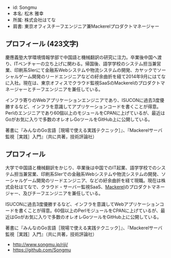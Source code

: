 - id: Songmu
- 本名: 松木 雅幸
- 所属: 株式会社はてな
- 肩書: 東京オフィスチーフエンジニア兼Mackerelプロダクトマネージャー

## プロフィール (423文字)

慶應義塾大学環境情報学部で中国語と機械翻訳の研究に注力。卒業後中国へ渡り、ITベンチャーの立ち上げに関わる。帰国後、語学学校のシステム担当兼営業、印刷系SIerにて金融系Webシステムや物流システムの開発、カヤックでソーシャルゲーム開発のリードエンジニアなどの紆余曲折を経て2014年9月にはてなに入社。現在は、東京オフィスでクラウド監視SaaSのMackerelのプロダクトマネージャーとチーフエンジニアを兼任している。

インフラ寄りのWebアプリケーションエンジニアであり、ISUCONに過去3度優勝するなど、インフラを意識してアプリケーションコードを書くことが得意。Perlのエンジニアであり60個以上のモジュールをCPANに上げているが、最近はGoがお気に入りで多数のオレオレGoツールをGitHub上に公開している。

著書に『みんなのGo言語［現場で使える実践テクニック］』、『Mackerelサーバ監視［実践］入門』（共に共著，技術評論社）

## プロフィール

大学で中国語と機械翻訳をかじり、卒業後は中国でのIT起業、語学学校でのシステム担当兼営業、印刷系SIerでの金融系Webシステムや物流システムの開発、ソーシャルゲーム開発のリードエンジニア、などの紆余曲折を経て現職。現在は株式会社はてなで、クラウド・サーバー監視SaaS、[Mackerel](https://mackerel.io)のプロダクトマネージャー、及びチーフエンジニアを兼任している。

ISUCONに過去3度優勝するなど、インフラを意識してWebアプリケーションコードを書くことが得意。60個以上のPerlモジュールをCPANに上げているが、最近はGoがお気に入りで多数のオレオレGoツールをGitHub上に公開している。

著書に『みんなのGo言語［現場で使える実践テクニック］』、『Mackerelサーバ監視［実践］入門』（共に共著，技術評論社）

- http://www.songmu.jp/riji/
- https://github.com/Songmu

